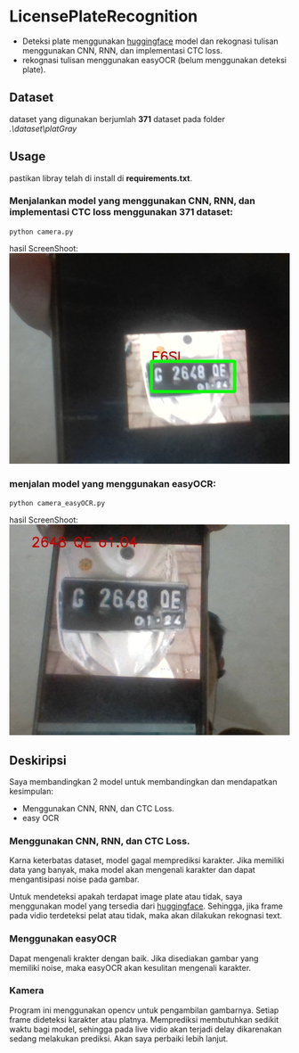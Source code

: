# LicensePlateRecognition

- Deteksi plate menggunakan [huggingface](https://huggingface.co/skiba4/license_plate) model dan rekognasi tulisan menggunakan CNN, RNN, dan implementasi CTC loss.
- rekognasi tulisan menggunakan easyOCR (belum menggunakan deteksi plate).

## Dataset

dataset yang digunakan berjumlah **371** dataset pada folder _.\dataset\platGray_

## Usage

pastikan libray telah di install di **requirements.txt**.

### Menjalankan model yang menggunakan CNN, RNN, dan implementasi CTC loss menggunakan 371 dataset:

```
python camera.py
```

hasil ScreenShoot:
![Screen shoot menggunakan huggingface model dan model CNN, RNN, dan implementasi CTC loss untuk rekognasi text pada kamera](https://raw.githubusercontent.com/kazuma313/LicensePlateRecognition/main/plat_detected.jpg)

### menjalan model yang menggunakan easyOCR:

```
python camera_easyOCR.py
```

hasil ScreenShoot:
![Screen shoot menggunakan model easyOCR untuk rekognasi text pada kamera](https://raw.githubusercontent.com/kazuma313/LicensePlateRecognition/main/open_Cv_easyOCR0.jpg)

## Deskiripsi

Saya membandingkan 2 model untuk membandingkan dan mendapatkan kesimpulan:

- Menggunakan CNN, RNN, dan CTC Loss.
- easy OCR

### Menggunakan CNN, RNN, dan CTC Loss.

Karna keterbatas dataset, model gagal memprediksi karakter. Jika memiliki data yang banyak, maka model akan mengenali karakter dan dapat mengantisipasi noise pada gambar.

Untuk mendeteksi apakah terdapat image plate atau tidak, saya menggunakan model yang tersedia dari [huggingface](https://huggingface.co/skiba4/license_plate). Sehingga, jika frame pada vidio terdeteksi pelat atau tidak, maka akan dilakukan rekognasi text.

### Menggunakan easyOCR

Dapat mengenali krakter dengan baik. Jika disediakan gambar yang memiliki noise, maka easyOCR akan kesulitan mengenali karakter.

### Kamera
Program ini menggunakan opencv untuk pengambilan gambarnya. Setiap frame dideteksi karakter atau platnya. Memprediksi membutuhkan sedikit waktu bagi model, sehingga pada live vidio akan terjadi delay dikarenakan sedang melakukan prediksi. Akan saya perbaiki lebih lanjut.
